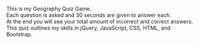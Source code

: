 This is my Geography Quiz Game.  
Each question is asked and 30 seconds are given to answer each.  
At the end you will see your total
amount of incorrect and correct answers.  
This quiz outlines my skills in jQuery, JavaScript, CSS, HTML, and Bootstrap.